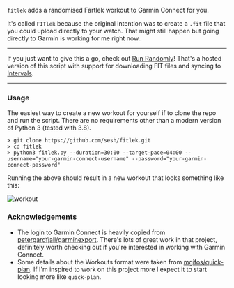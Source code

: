 `fitlek` adds a randomised Fartlek workout to Garmin Connect for you.

It's called `FITlek` because the original intention was to create a `.fit` file that you could upload directly to your watch. That might still happen but going directly to Garmin is working for me right now..

---

If you just want to give this a go, check out [Run Randomly](https://runrandomly.com)! That's a hosted version of this script with support for downloading FIT files and syncing to [Intervals](https://intervals.icu).

---


### Usage

The easiest way to create a new workout for yourself if to clone the repo and run the script. There are no requirements other than a modern version of Python 3 (tested with 3.8).

```
> git clone https://github.com/sesh/fitlek.git
> cd fitlek
> python3 fitlek.py --duration=30:00 --target-pace=04:00 --username="your-garmin-connect-username" --password="your-garmin-connect-password"
```

Running the above should result in a new workout that looks something like this:

![workout](images/workout.png)


### Acknowledgements

- The login to Garmin Connect is heavily copied from [petergardfjall/garminexport](https://github.com/petergardfjall/garminexport). There's lots of great work in that project, definitely worth checking out if you're interested in working with Garmin Connect.
- Some details about the Workouts format were taken from [mgifos/quick-plan](https://github.com/mgifos/quick-plan/). If I'm inspired to work on this project more I expect it to start looking more like `quick-plan`.
